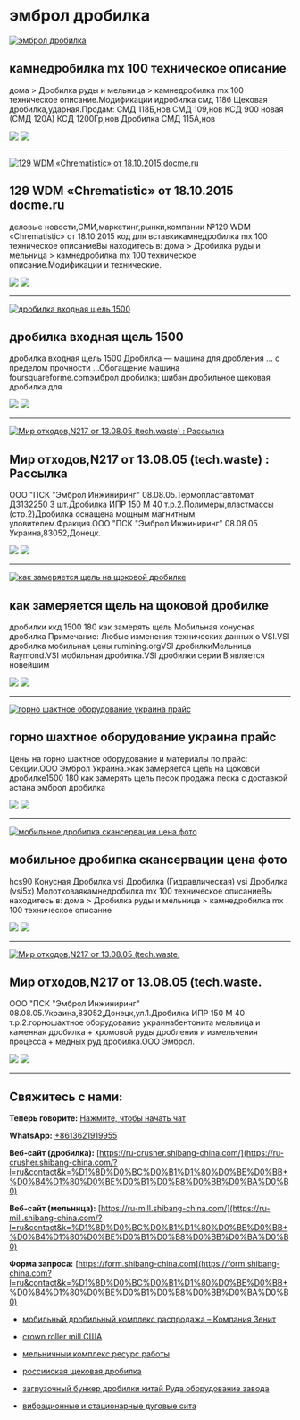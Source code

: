 # эмброл дробилка

<a href="https://swt.shibang-china.com/?l=ru&img&k=%D1%8D%D0%BC%D0%B1%D1%80%D0%BE%D0%BB+%D0%B4%D1%80%D0%BE%D0%B1%D0%B8%D0%BB%D0%BA%D0%B0" target="_blank">![эмброл дробилка](http://static.shibang-china.com/all-800x300/145.jpg)</a>

## камнедробилка mx 100 техническое описание
дома &gt; Дробилка руды и мельница &gt; камнедробилка mx 100 техническое описание.Модификации идробилка смд 118б Щековая дробилка,ударная.Продам: СМД 118Б,нов СМД 109,нов КСД 900 новая (СМД 120А) КСД 1200Гр,нов Дробилка СМД 115А,нов


<a href="https://whatsapp.shibangsoft.com/WhatsApp.php" target="_blank" title="WhatsApp">![](http://static.shibang-china.com/icon/whatsapp.png)</a> <a href="https://swt.shibang-china.com/?l=ru&icon&k=%D1%8D%D0%BC%D0%B1%D1%80%D0%BE%D0%BB+%D0%B4%D1%80%D0%BE%D0%B1%D0%B8%D0%BB%D0%BA%D0%B0" target="_blank">![](http://static.shibang-china.com/icon/chat-ru.png)</a>

---

<a href="https://swt.shibang-china.com/?l=ru&img&k=%D1%8D%D0%BC%D0%B1%D1%80%D0%BE%D0%BB+%D0%B4%D1%80%D0%BE%D0%B1%D0%B8%D0%BB%D0%BA%D0%B0" target="_blank">![129 WDM &#171;Chrematistic&#187; от 18.10.2015 docme.ru](http://static.shibang-china.com/all-800x300/475.jpg)</a>

## 129 WDM &#171;Chrematistic&#187; от 18.10.2015 docme.ru
деловые новости,СМИ,маркетинг,рынки,компании №129 WDM &#171;Chrematistic&#187; от 18.10.2015 код для вставкикамнедробилка mx 100 техническое описаниеВы находитесь в: дома &gt; Дробилка руды и мельница &gt; камнедробилка mx 100 техническое описание.Модификации и технические.


<a href="https://whatsapp.shibangsoft.com/WhatsApp.php" target="_blank" title="WhatsApp">![](http://static.shibang-china.com/icon/whatsapp.png)</a> <a href="https://swt.shibang-china.com/?l=ru&icon&k=%D1%8D%D0%BC%D0%B1%D1%80%D0%BE%D0%BB+%D0%B4%D1%80%D0%BE%D0%B1%D0%B8%D0%BB%D0%BA%D0%B0" target="_blank">![](http://static.shibang-china.com/icon/chat-ru.png)</a>

---

<a href="https://swt.shibang-china.com/?l=ru&img&k=%D1%8D%D0%BC%D0%B1%D1%80%D0%BE%D0%BB+%D0%B4%D1%80%D0%BE%D0%B1%D0%B8%D0%BB%D0%BA%D0%B0" target="_blank">![дробилка входная щель 1500](http://static.shibang-china.com/all-800x300/465.jpg)</a>

## дробилка входная щель 1500
дробилка входная щель 1500 Дробилка — машина для дробления … с пределом прочности …Обогащение машина foursquareforme.comэмброл дробилка; шибан дробильное щековая дробилка для


<a href="https://whatsapp.shibangsoft.com/WhatsApp.php" target="_blank" title="WhatsApp">![](http://static.shibang-china.com/icon/whatsapp.png)</a> <a href="https://swt.shibang-china.com/?l=ru&icon&k=%D1%8D%D0%BC%D0%B1%D1%80%D0%BE%D0%BB+%D0%B4%D1%80%D0%BE%D0%B1%D0%B8%D0%BB%D0%BA%D0%B0" target="_blank">![](http://static.shibang-china.com/icon/chat-ru.png)</a>

---

<a href="https://swt.shibang-china.com/?l=ru&img&k=%D1%8D%D0%BC%D0%B1%D1%80%D0%BE%D0%BB+%D0%B4%D1%80%D0%BE%D0%B1%D0%B8%D0%BB%D0%BA%D0%B0" target="_blank">![Мир отходов,N217 от 13.08.05 (tech.waste) : Рассылка](http://static.shibang-china.com/all-800x300/944.jpg)</a>

## Мир отходов,N217 от 13.08.05 (tech.waste) : Рассылка
ООО "ПСК "Эмброл Инжиниринг" 08.08.05.Термопластавтомат Д3132250 3 шт.Дробилка ИПР 150 М 40 т.р.2.Полимеры,пластмассы (стр.2)Дробилка оснащена мощным магнитным уловителем.Фракция.ООО &quot;ПСК &quot;Эмброл Инжиниринг&quot; 08.08.05 Украина,83052,Донецк.


<a href="https://whatsapp.shibangsoft.com/WhatsApp.php" target="_blank" title="WhatsApp">![](http://static.shibang-china.com/icon/whatsapp.png)</a> <a href="https://swt.shibang-china.com/?l=ru&icon&k=%D1%8D%D0%BC%D0%B1%D1%80%D0%BE%D0%BB+%D0%B4%D1%80%D0%BE%D0%B1%D0%B8%D0%BB%D0%BA%D0%B0" target="_blank">![](http://static.shibang-china.com/icon/chat-ru.png)</a>

---

<a href="https://swt.shibang-china.com/?l=ru&img&k=%D1%8D%D0%BC%D0%B1%D1%80%D0%BE%D0%BB+%D0%B4%D1%80%D0%BE%D0%B1%D0%B8%D0%BB%D0%BA%D0%B0" target="_blank">![как замеряется щель на щоковой дробилке](http://static.shibang-china.com/all-800x300/68.jpg)</a>

## как замеряется щель на щоковой дробилке
дробилки ккд 1500 180 как замерять щель Мобильная конусная дробилка Примечание: Любые изменения технических данных o VSI.VSI дробилка мобильная цены rumining.orgVSI дробилкиМельница Raymond.VSI мобильная дробилка.VSI дробилки серии B является новейшим


<a href="https://whatsapp.shibangsoft.com/WhatsApp.php" target="_blank" title="WhatsApp">![](http://static.shibang-china.com/icon/whatsapp.png)</a> <a href="https://swt.shibang-china.com/?l=ru&icon&k=%D1%8D%D0%BC%D0%B1%D1%80%D0%BE%D0%BB+%D0%B4%D1%80%D0%BE%D0%B1%D0%B8%D0%BB%D0%BA%D0%B0" target="_blank">![](http://static.shibang-china.com/icon/chat-ru.png)</a>

---

<a href="https://swt.shibang-china.com/?l=ru&img&k=%D1%8D%D0%BC%D0%B1%D1%80%D0%BE%D0%BB+%D0%B4%D1%80%D0%BE%D0%B1%D0%B8%D0%BB%D0%BA%D0%B0" target="_blank">![горно шахтное оборудование украина прайс](http://static.shibang-china.com/all-800x300/966.jpg)</a>

## горно шахтное оборудование украина прайс
Цены на горно шахтное оборудование и материалы по.прайс: Секции.ООО Эмброл Украина.&#187;как замеряется щель на щоковой дробилке1500 180 как замерять щель песок продажа песка с доставкой астана эмброл дробилка


<a href="https://whatsapp.shibangsoft.com/WhatsApp.php" target="_blank" title="WhatsApp">![](http://static.shibang-china.com/icon/whatsapp.png)</a> <a href="https://swt.shibang-china.com/?l=ru&icon&k=%D1%8D%D0%BC%D0%B1%D1%80%D0%BE%D0%BB+%D0%B4%D1%80%D0%BE%D0%B1%D0%B8%D0%BB%D0%BA%D0%B0" target="_blank">![](http://static.shibang-china.com/icon/chat-ru.png)</a>

---

<a href="https://swt.shibang-china.com/?l=ru&img&k=%D1%8D%D0%BC%D0%B1%D1%80%D0%BE%D0%BB+%D0%B4%D1%80%D0%BE%D0%B1%D0%B8%D0%BB%D0%BA%D0%B0" target="_blank">![мобильное дробипка скансервации цена фото](http://static.shibang-china.com/all-800x300/191.jpg)</a>

## мобильное дробипка скансервации цена фото
hcs90 Конусная Дробилка.vsi Дробилка (Гидравлическая) vsi Дробилка (vsi5x) Молотковаякамнедробилка mx 100 техническое описаниеВы находитесь в: дома &gt; Дробилка руды и мельница &gt; камнедробилка mx 100 техническое описание


<a href="https://whatsapp.shibangsoft.com/WhatsApp.php" target="_blank" title="WhatsApp">![](http://static.shibang-china.com/icon/whatsapp.png)</a> <a href="https://swt.shibang-china.com/?l=ru&icon&k=%D1%8D%D0%BC%D0%B1%D1%80%D0%BE%D0%BB+%D0%B4%D1%80%D0%BE%D0%B1%D0%B8%D0%BB%D0%BA%D0%B0" target="_blank">![](http://static.shibang-china.com/icon/chat-ru.png)</a>

---

<a href="https://swt.shibang-china.com/?l=ru&img&k=%D1%8D%D0%BC%D0%B1%D1%80%D0%BE%D0%BB+%D0%B4%D1%80%D0%BE%D0%B1%D0%B8%D0%BB%D0%BA%D0%B0" target="_blank">![Мир отходов,N217 от 13.08.05 (tech.waste.](http://static.shibang-china.com/all-800x300/1300.jpg)</a>

## Мир отходов,N217 от 13.08.05 (tech.waste.
ООО &quot;ПСК &quot;Эмброл Инжиниринг&quot; 08.08.05.Украина,83052,Донецк,ул.1.Дробилка ИПР 150 М 40 т.р.2.горношахтное оборудование украинабентонита мельница и каменная дробилка + хромовой руды дробления и измельчения процесса + медных руд дробилка.ООО Эмброл.


<a href="https://whatsapp.shibangsoft.com/WhatsApp.php" target="_blank" title="WhatsApp">![](http://static.shibang-china.com/icon/whatsapp.png)</a> <a href="https://swt.shibang-china.com/?l=ru&icon&k=%D1%8D%D0%BC%D0%B1%D1%80%D0%BE%D0%BB+%D0%B4%D1%80%D0%BE%D0%B1%D0%B8%D0%BB%D0%BA%D0%B0" target="_blank">![](http://static.shibang-china.com/icon/chat-ru.png)</a>

---
## Свяжитесь с нами:

**Теперь говорите:** [Нажмите, чтобы начать чат](https://swt.shibang-china.com?l=ru&contact&k=%D1%8D%D0%BC%D0%B1%D1%80%D0%BE%D0%BB+%D0%B4%D1%80%D0%BE%D0%B1%D0%B8%D0%BB%D0%BA%D0%B0)

**WhatsApp:**  [+8613621919955](https://whatsapp.shibangsoft.com/WhatsApp.php)

**Веб-сайт (дробилка):** [https://ru-crusher.shibang-china.com/](https://ru-crusher.shibang-china.com/?l=ru&contact&k=%D1%8D%D0%BC%D0%B1%D1%80%D0%BE%D0%BB+%D0%B4%D1%80%D0%BE%D0%B1%D0%B8%D0%BB%D0%BA%D0%B0)

**Веб-сайт (мельница):** [https://ru-mill.shibang-china.com/](https://ru-mill.shibang-china.com/?l=ru&contact&k=%D1%8D%D0%BC%D0%B1%D1%80%D0%BE%D0%BB+%D0%B4%D1%80%D0%BE%D0%B1%D0%B8%D0%BB%D0%BA%D0%B0)

**Форма запроса:** [https://form.shibang-china.com](https://form.shibang-china.com?l=ru&contact&k=%D1%8D%D0%BC%D0%B1%D1%80%D0%BE%D0%BB+%D0%B4%D1%80%D0%BE%D0%B1%D0%B8%D0%BB%D0%BA%D0%B0)

* [мобильный дробильный комплекс распродажа – Компания Зенит](../95/%D0%BC%D0%BE%D0%B1%D0%B8%D0%BB%D1%8C%D0%BD%D1%8B%D0%B9%20%D0%B4%D1%80%D0%BE%D0%B1%D0%B8%D0%BB%D1%8C%D0%BD%D1%8B%D0%B9%20%D0%BA%D0%BE%D0%BC%D0%BF%D0%BB%D0%B5%D0%BA%D1%81%20%D1%80%D0%B0%D1%81%D0%BF%D1%80%D0%BE%D0%B4%D0%B0%D0%B6%D0%B0%20%E2%80%93%20%D0%9A%D0%BE%D0%BC%D0%BF%D0%B0%D0%BD%D0%B8%D1%8F%20%D0%97%D0%B5%D0%BD%D0%B8%D1%82.md)

* [crown roller mill США](../104/crown%20roller%20mill%20%D0%A1%D0%A8%D0%90.md)

* [мельничныи комплекс ресурс работы](../103/%D0%BC%D0%B5%D0%BB%D1%8C%D0%BD%D0%B8%D1%87%D0%BD%D1%8B%D0%B8%20%D0%BA%D0%BE%D0%BC%D0%BF%D0%BB%D0%B5%D0%BA%D1%81%20%D1%80%D0%B5%D1%81%D1%83%D1%80%D1%81%20%D1%80%D0%B0%D0%B1%D0%BE%D1%82%D1%8B.md)

* [россииская щековая дробилка](../103/%D1%80%D0%BE%D1%81%D1%81%D0%B8%D0%B8%D1%81%D0%BA%D0%B0%D1%8F%20%D1%89%D0%B5%D0%BA%D0%BE%D0%B2%D0%B0%D1%8F%20%D0%B4%D1%80%D0%BE%D0%B1%D0%B8%D0%BB%D0%BA%D0%B0.md)

* [загрузочный бункер дробилки китай Руда оборудование завода](../99/%D0%B7%D0%B0%D0%B3%D1%80%D1%83%D0%B7%D0%BE%D1%87%D0%BD%D1%8B%D0%B9%20%D0%B1%D1%83%D0%BD%D0%BA%D0%B5%D1%80%20%D0%B4%D1%80%D0%BE%D0%B1%D0%B8%D0%BB%D0%BA%D0%B8%20%D0%BA%D0%B8%D1%82%D0%B0%D0%B9%20%D0%A0%D1%83%D0%B4%D0%B0%20%D0%BE%D0%B1%D0%BE%D1%80%D1%83%D0%B4%D0%BE%D0%B2%D0%B0%D0%BD%D0%B8%D0%B5%20%D0%B7%D0%B0%D0%B2%D0%BE%D0%B4%D0%B0.md)

* [вибрационные и стационарные дуговые сита](../92/%D0%B2%D0%B8%D0%B1%D1%80%D0%B0%D1%86%D0%B8%D0%BE%D0%BD%D0%BD%D1%8B%D0%B5%20%D0%B8%20%D1%81%D1%82%D0%B0%D1%86%D0%B8%D0%BE%D0%BD%D0%B0%D1%80%D0%BD%D1%8B%D0%B5%20%D0%B4%D1%83%D0%B3%D0%BE%D0%B2%D1%8B%D0%B5%20%D1%81%D0%B8%D1%82%D0%B0.md)